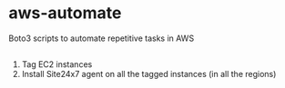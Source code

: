 # aws-automate
Boto3 scripts to automate repetitive tasks in AWS

##

1. Tag EC2 instances
2. Install Site24x7 agent on all the tagged instances (in all the regions)
